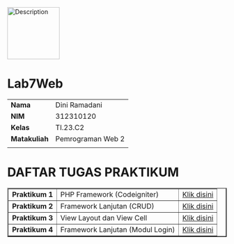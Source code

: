 
<img src="https://media2.giphy.com/media/v1.Y2lkPTc5MGI3NjExMG5ibjJlM3pjM2hjeXV1aDFqbnJ6bG9kOGlrYnQ0MHVxcTdtODY5aSZlcD12MV9pbnRlcm5hbF9naWZfYnlfaWQmY3Q9cw/sq0latH6XSHN4FsIo1/giphy.gif" width="120" height="120" alt="Description"/>


# Lab7Web

|  | |
| ----------- | ----------- |
| <b> Nama     | Dini Ramadani       |
| <b> NIM     | 312310120       |
| <b> Kelas   | TI.23.C2        |
| <b> Matakuliah   | Pemrograman Web 2      |
|  | |

 # DAFTAR TUGAS PRAKTIKUM

<table border="2" cellpading="10">
  <tr>
    <td><b>Praktikum 1</b></td>
    <td> PHP Framework (Codeigniter)</td>
    <td><a href="https://github.com/ramadani00/Lab7Web/tree/main/Praktikum_1">Klik disini</td>
  </tr>
  <tr>
    <td><b>Praktikum 2</b></td>
    <td>Framework Lanjutan (CRUD)</td>
    <td><a href="https://github.com/ramadani00/Lab7Web/tree/main/Praktikum_2">Klik disini</td>
  </tr>
  <tr>
    <td><b>Praktikum 3</b></td>
    <td>View Layout dan View Cell</td>
    <td><a href="https://github.com/ramadani00/Lab7Web/tree/main/Praktikum_3">Klik disini</td>
  </tr>
     <tr>
    <td><b>Praktikum 4</b></td>
    <td>Framework Lanjutan (Modul Login)</td>
    <td><a href="">Klik disini</td>
  </tr>
</table>
<div id="p11">


